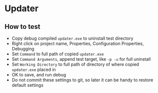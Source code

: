 # Updater

## How to test
- Copy debug compiled `updater.exe` to uninstall test directory
- Right click on project name, Properties, Configuration Properties, Debugging
- Set `Command` to full path of copied `updater.exe`
- Set `Command Arguments`, append test target, like `-p -u` for full uninstall
- Set `Working Directory` to full path of directory of where copied `updater.exe` placed in
- OK to save, and run debug
- Do not commit these settings to git, so later it can be handy to restore default settings
